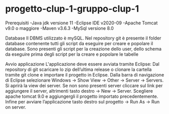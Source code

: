 # progetto-clup-1-gruppo-clup-1
Prerequisiti
-Java jdk versione 11
-Eclipse IDE v2020-09
-Apache Tomcat v9.0 o maggiore
-Maven v3.6.3
-MySql versione 8.0

Database
Il DBMS utilizzato è mySQL. Nel repository git è presente il folder database contenente tutti gli script da eseguire per creare e popolare il database. Sono presenti gli script per la creazione dello user, dello schema da eseguire prima degli script per la creare e popolare le tabelle 

Avvio applicazione
L'applicazione deve essere avviata tramite Eclipse:
Dal repository di git scaricare lo zip dell’ultima release o clonare la cartella tramite git clone e importare il progetto in Eclipse. Dalla barra di navigazione di Eclipse selezionare Windows -> Show View -> Other -> Server -> Servers. Si aprirà la view dei server. Se non sono presenti server cliccare sul link per aggiungere il server, altrimenti tasto destro -> New -> Server. Scegliere apache tomcat 9.0 e aggiungergli il progetto importato precedentemente. Infine per avviare l’applicazione tasto destro sul progetto -> Run As -> Run on server.

